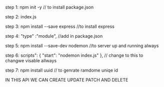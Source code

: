 step 1:
npm init -y   // to install package.json

step 2:
index.js

step 3:
npm install --save express   //to install express

step 4:
"type" :"module",  //add in package.json


step 5:
npm install --save-dev nodemon    //to server up and running always

step 6:
scripts": {
    "start": "nodemon index.js"
  },                                 // change to this to changwe visable allways

step 7:
npm install uuid     // to genrate ramdome uniqe id

IN THIS API WE CAN CREATE UPDATE PATCH AND DELETE